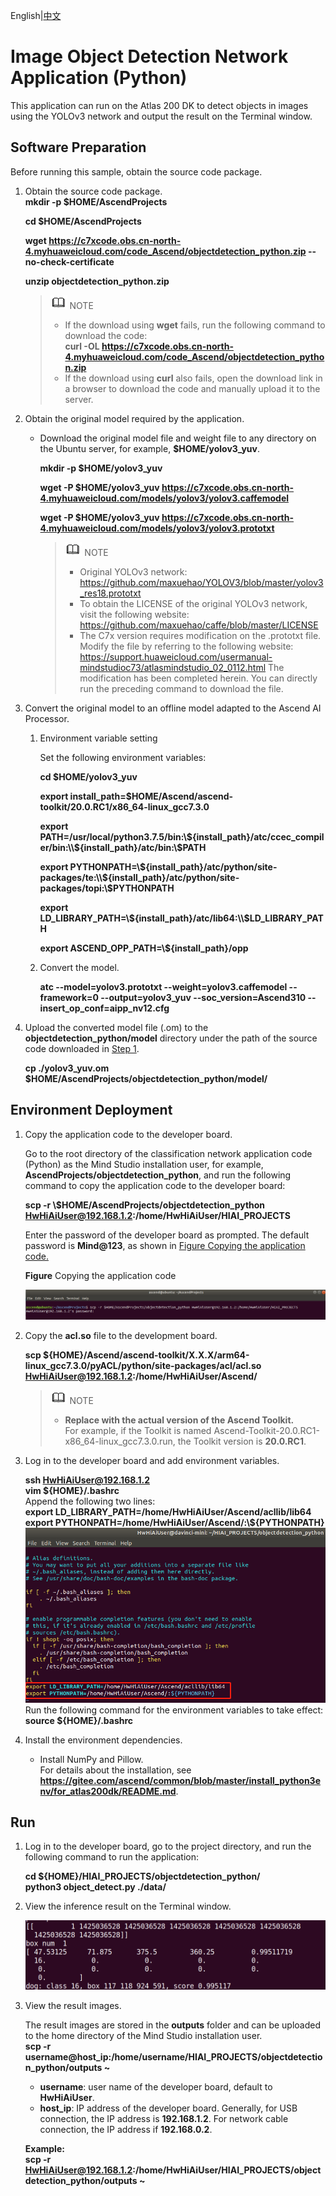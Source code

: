 English|[中文](README.md)

# Image Object Detection Network Application (Python)

This application can run on the Atlas 200 DK to detect objects in images using the YOLOv3 network and output the result on the Terminal window.

## Software Preparation

Before running this sample, obtain the source code package.

1. <a name="zh-cn_topic_0228757084_section8534138124114"></a>Obtain the source code package.   
   **mkdir -p $HOME/AscendProjects**
   
   **cd $HOME/AscendProjects**
   
   **wget https://c7xcode.obs.cn-north-4.myhuaweicloud.com/code_Ascend/objectdetection_python.zip --no-check-certificate**
   
   **unzip objectdetection_python.zip**
   
   > ![](public_sys-resources/icon-note.gif) NOTE
   > - If the download using **wget** fails, run the following command to download the code:   
   **curl -OL https://c7xcode.obs.cn-north-4.myhuaweicloud.com/code_Ascend/objectdetection_python.zip**
   > - If the download using **curl** also fails, open the download link in a browser to download the code and manually upload it to the server.

2. <a name="zh-cn_topic_0219108795_li2074865610364"></a>Obtain the original model required by the application.
   
   - Download the original model file and weight file to any directory on the Ubuntu server, for example, **$HOME/yolov3_yuv**.
     
     **mkdir -p $HOME/yolov3_yuv**
     
     **wget -P $HOME/yolov3_yuv https://c7xcode.obs.cn-north-4.myhuaweicloud.com/models/yolov3/yolov3.caffemodel**
     
     **wget -P $HOME/yolov3_yuv https://c7xcode.obs.cn-north-4.myhuaweicloud.com/models/yolov3/yolov3.prototxt**
     
     > ![](public_sys-resources/icon-note.gif) NOTE
     > - Original YOLOv3 network: https://github.com/maxuehao/YOLOV3/blob/master/yolov3_res18.prototxt
     > - To obtain the LICENSE of the original YOLOv3 network, visit the following website: https://github.com/maxuehao/caffe/blob/master/LICENSE
     > - The C7x version requires modification on the .prototxt file. Modify the file by referring to the following website: https://support.huaweicloud.com/usermanual-mindstudioc73/atlasmindstudio_02_0112.html
	 The modification has been completed herein. You can directly run the preceding command to download the file.

3. Convert the original model to an offline model adapted to the Ascend AI Processor.
   
   1. Environment variable setting
      
      Set the following environment variables:
      
      **cd \$HOME/yolov3_yuv**
      
      **export install_path=\$HOME/Ascend/ascend-toolkit/20.0.RC1/x86_64-linux_gcc7.3.0** 
      
      **export PATH=/usr/local/python3.7.5/bin:\\${install_path}/atc/ccec_compiler/bin:\\${install_path}/atc/bin:\\$PATH** 
      
      **export PYTHONPATH=\\${install_path}/atc/python/site-packages/te:\\${install_path}/atc/python/site-packages/topi:\\$PYTHONPATH** 
      
      **export LD_LIBRARY_PATH=\\${install_path}/atc/lib64:\\$LD_LIBRARY_PATH**  
      
      **export ASCEND_OPP_PATH=\\${install_path}/opp**
   
   2. Convert the model.
      
      **atc --model=yolov3.prototxt --weight=yolov3.caffemodel --framework=0 --output=yolov3_yuv --soc_version=Ascend310 --insert_op_conf=aipp_nv12.cfg**

4. Upload the converted model file (.om) to the **objectdetection_python/model** directory under the path of the source code downloaded in [Step 1](#zh-cn_topic_0219108795_li953280133816).
   
   **cp ./yolov3_yuv.om \$HOME/AscendProjects/objectdetection_python/model/**

## Environment Deployment<a name="zh-cn_topic_0228757083_section1759513564117"></a>

1. Copy the application code to the developer board.
   
   Go to the root directory of the classification network application code \(Python\) as the Mind Studio installation user, for example, **AscendProjects/objectdetection_python**, and run the following command to copy the application code to the developer board:
   
   **scp -r \\$HOME/AscendProjects/objectdetection_python HwHiAiUser@192.168.1.2:/home/HwHiAiUser/HIAI\_PROJECTS**
   
   Enter the password of the developer board as prompted. The default password is **Mind@123**, as shown in [Figure Copying the application code.](#zh-cn_topic_0228757083_zh-cn_topic_0198304761_fig1660453512014)
   
   **Figure** Copying the application code<a name="zh-cn_topic_0228757083_zh-cn_topic_0198304761_fig1660453512014"></a>
   
   ![](figures/zh-cn_image_0228832431.png)

2. Copy the **acl.so** file to the development board.
   
   **scp ${HOME}/Ascend/ascend-toolkit/X.X.X/arm64-linux_gcc7.3.0/pyACL/python/site-packages/acl/acl.so HwHiAiUser@192.168.1.2:/home/HwHiAiUser/Ascend/**
   
   > ![](public_sys-resources/icon-note.gif) NOTE   
   >- **Replace  with the actual version of the Ascend Toolkit.**   
      For example, if the Toolkit is named Ascend-Toolkit-20.0.RC1-x86_64-linux_gcc7.3.0.run, the Toolkit version is **20.0.RC1**.

3. Log in to the developer board and add environment variables.
   
   **ssh HwHiAiUser@192.168.1.2**  
   **vim \${HOME}/.bashrc**   
   Append the following two lines:   
   **export LD_LIBRARY_PATH=/home/HwHiAiUser/Ascend/acllib/lib64**   
   **export PYTHONPATH=/home/HwHiAiUser/Ascend/:\\${PYTHONPATH}**
   ![](figures/pythonpath.png)   
   Run the following command for the environment variables to take effect:   
   **source \${HOME}/.bashrc**

4. Install the environment dependencies.
   
   - Install NumPy and Pillow.   
       For details about the installation, see **https://gitee.com/ascend/common/blob/master/install_python3env/for_atlas200dk/README.md**.

## Run

1. Log in to the developer board, go to the project directory, and run the following command to run the application:
   
   **cd \${HOME}/HIAI_PROJECTS/objectdetection_python/**   
   **python3 object_detect.py ./data/**

2. View the inference result on the Terminal window.
   
   ![image-20200725185820768](figures/obj_res.png)

3. View the result images.
   
   The result images are stored in the **outputs** folder and can be uploaded to the home directory of the Mind Studio installation user.   
   **scp -r username@host\_ip:/home/username/HIAI\_PROJECTS/objectdetection_python/outputs \~**
   
   - **username**: user name of the developer board, default to **HwHiAiUser**.
   - **host\_ip**: IP address of the developer board. Generally, for USB connection, the IP address is **192.168.1.2**. For network cable connection, the IP address if **192.168.0.2**.
   
   **Example:**   
    **scp -r HwHiAiUser@192.168.1.2:/home/HwHiAiUser/HIAI\_PROJECTS/objectdetection_python/outputs \~** 